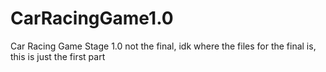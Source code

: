 # CarRacingGame1.0
Car Racing Game Stage 1.0
not the final, idk where the files for the final is, this is just the first part
